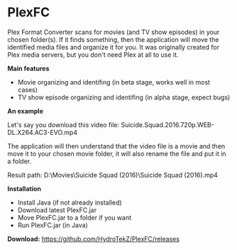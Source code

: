 # PlexFC
Plex Format Converter scans for movies (and TV show episodes) in your chosen folder(s). If it finds something, then the application will move the identified media files and organize it for you. It was originally created for Plex media servers, but you don't need Plex at all to use it.

**Main features**

* Movie organizing and identifing (in beta stage, works well in most cases)
* TV show episode organizing and identifing (in alpha stage, expect bugs)

**An example**

Let's say you download this video file: Suicide.Squad.2016.720p.WEB-DL.X264.AC3-EVO.mp4

The application will then understand that the video file is a movie and then move it to your chosen movie folder, it will also rename the file and put it in a folder.

Result path: D:\Movies\Suicide Squad (2016)\Suicide Squad (2016).mp4

**Installation**

* Install Java (if not already installed)
* Download latest PlexFC.jar
* Move PlexFC.jar to a folder if you want
* Run PlexFC.jar (in Java)

**Download:** https://github.com/HydroTekZ/PlexFC/releases
